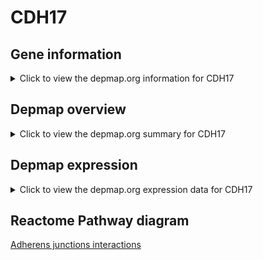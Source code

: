 <h1>CDH17</h1>

<h2>Gene information</h2>
<details>
  <summary>Click to view the depmap.org information for CDH17</summary>
  <iframe src="https://depmap.org/portal/gene/CDH17?tab=about" style="border:none;width:100%;height:800px"></iframe>
</details>

<h2>Depmap overview</h2>
<details>
  <summary>Click to view the depmap.org summary for CDH17</summary>
  <iframe src="https://depmap.org/portal/gene/CDH17?tab=overview" style="border:none;width:100%;height:800px"></iframe>
</details>

<h2>Depmap expression</h2>
<details>
  <summary>Click to view the depmap.org expression data for CDH17</summary>
  <iframe src="https://depmap.org/portal/gene/CDH17?tab=characterization" style="border:none;width:100%;height:800px"></iframe>
</details>



<h2>Reactome Pathway diagram</h2>
<a href="https://reactome.org/PathwayBrowser/#/R-HSA-418990">Adherens junctions interactions</a>



